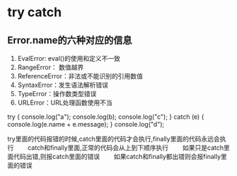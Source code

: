 # try catch

## Error.name的六种对应的信息

1. EvalError: eval()的使用和定义不一致
2. RangeError： 数值越界
3. ReferenceError：非法或不能识别的引用数值
4. SyntaxError：发生语法解析错误
5. TypeError：操作数类型错误
6. URLError：URL处理函数使用不当

try {
    console.log("a");
    console.log(b);
    console.log("c");
} catch (e) {
         console.log(e.name + e.message);
    }
    console.log("d");

try里面的代码报错的时候,catch里面的代码才会执行,finally里面的代码永远会执行
　　catch和finally里面,正常的代码会从上到下顺序执行
　　如果只是catch里面代码出错,则报catch里面的错误
　　如果catch和finally都出错则会报finally里面的错误